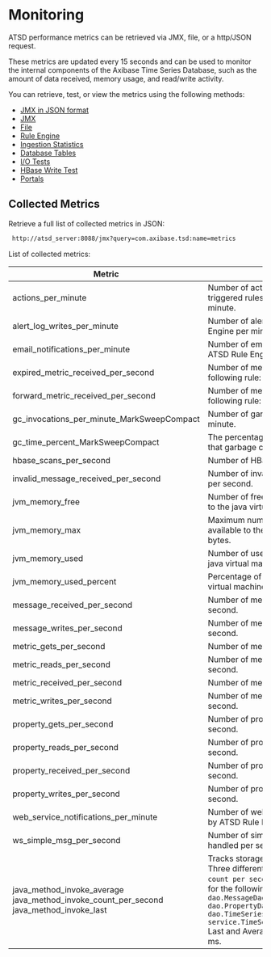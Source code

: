 # Monitoring

ATSD performance metrics can be retrieved via JMX, file, or a http/JSON
request.

These metrics are updated every 15 seconds and can be used to monitor
the internal components of the Axibase Time Series Database, such as the
amount of data received, memory usage, and read/write activity.

You can retrieve, test, or view the metrics using the following methods:

-   [JMX in JSON format](monitoring-metrics/json.md)
-   [JMX](monitoring-metrics/jmx.md)
-   [File](monitoring-metrics/file.md)
-   [Rule Engine](monitoring-metrics/rule-engine.md)
-   [Ingestion Statistics](monitoring-metrics/ingestion-statistics.md)
-   [Database Tables](monitoring-metrics/database-tables.md)
-   [I/O Tests](monitoring-metrics/io-tests.md)
-   [HBase Write Test](monitoring-metrics/hbase-write-test.md)
-   [Portals](monitoring-metrics/portals.md)

## Collected Metrics

Retrieve a full list of collected metrics in JSON:

```sh
 http://atsd_server:8088/jmx?query=com.axibase.tsd:name=metrics           
```

List of collected metrics:

| Metric | Description |
| --- | --- |
| actions_per_minute | Number of actions taken (based on triggered rules) by ATSD Rule Engine per minute. |
| alert_log_writes_per_minute | Number of alerts raised by ATSD Rule Engine per minute. |
| email_notifications_per_minute | Number of email notifications sent by ATSD Rule Engine per minute. |
| expired_metric_received_per_second | Number of metrics that satisfy the following rule: `now - timestamp > 1 hour` |
| forward_metric_received_per_second | Number of metrics that satisfy the following rule: `timestamp - now > 1 hour` |
| gc_invocations_per_minute_MarkSweepCompact | Number of garbage collection calls per minute. |
| gc_time_percent_MarkSweepCompact | The percentage of time in between calls that garbage collection took. |
| hbase_scans_per_second | Number of HBase searches per second. |
| invalid_message_received_per_second | Number of invalid messages received per second. |
| jvm_memory_free | Number of free memory bytes available to the java virtual machine. |
| jvm_memory_max | Maximum number of memory space available to the java virtual machine, in bytes. |
| jvm_memory_used | Number of used memory bytes by the java virtual machine. |
| jvm_memory_used_percent | Percentage of memory used by the java virtual machine. |
| message_received_per_second | Number of messages received per second. |
| message_writes_per_second | Number of messages stored on disk per second. |
| metric_gets_per_second | Number of metrics retrieved per second. |
| metric_reads_per_second | Number of metrics read from disk per second. |
| metric_received_per_second | Number of metrics received per second. |
| metric_writes_per_second | Number of metrics stored on disk per second. |
| property_gets_per_second | Number of properties retrieved per second. |
| property_reads_per_second | Number of properties read from disk per second. |
| property_received_per_second | Number of properties received per second. |
| property_writes_per_second | Number of properties stored on disk per second. |
| web_service_notifications_per_minute | Number of web service notifications sent by ATSD Rule Engine per minute.|
| ws_simple_msg_per_second | Number of simple web socket messages handled per second. |
| java_method_invoke_average java_method_invoke_count_per_second java_method_invoke_last | Tracks storage performance methods. Three different aggregations, `average`, `count per second` and `last`, are collected for the following methods: `dao.MessageDaoImpl.putBatch` `dao.PropertyDaoImpl.search` `dao.TimeSeriesDaoImpl.putBatch` `service.TimeSeriesServiceImpl.putBatch` Last and Average are collected as time in ms. |
